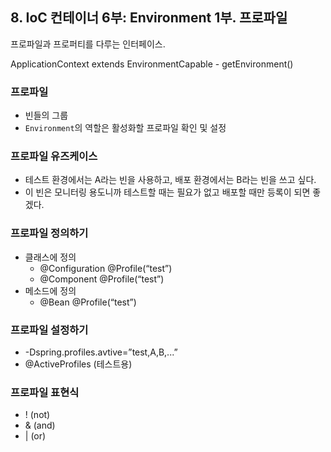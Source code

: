 ## 8. IoC 컨테이너 6부: Environment 1부. 프로파일

프로파일과 프로퍼티를 다루는 인터페이스.

ApplicationContext extends EnvironmentCapable - getEnvironment()

### 프로파일

- 빈들의 그룹
- `Environment`의 역할은 활성화할 프로파일 확인 및 설정

### 프로파일 유즈케이스

- 테스트 환경에서는 A라는 빈을 사용하고, 배포 환경에서는 B라는 빈을 쓰고 싶다.
- 이 빈은 모니터링 용도니까 테스트할 때는 필요가 없고 배포할 때만 등록이 되면 좋겠다.

### 프로파일 정의하기

- 클래스에 정의 
  - @Configuration @Profile(“test”) 
  - @Component @Profile(“test”)
- 메소드에 정의 
  - @Bean @Profile(“test”)

### 프로파일 설정하기

- -Dspring.profiles.avtive=”test,A,B,...”
- @ActiveProfiles (테스트용)

### 프로파일 표현식

- ! (not)
- & (and)
- | (or)